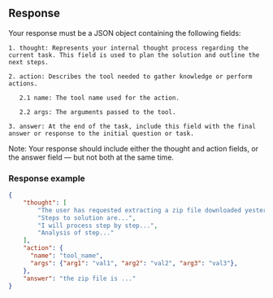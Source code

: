 
## Response

Your response must be a JSON object containing the following fields:

    1. thought: Represents your internal thought process regarding the current task. This field is used to plan the solution and outline the next steps.

    2. action: Describes the tool needed to gather knowledge or perform actions.

       2.1 name: The tool name used for the action.

       2.2 args: The arguments passed to the tool.
       
    3. answer: At the end of the task, include this field with the final answer or response to the initial question or task.

Note: Your response should include either the thought and action fields, or the answer field — but not both at the same time.

### Response example

~~~json
{
    "thought": [
        "The user has requested extracting a zip file downloaded yesterday.",
        "Steps to solution are...",
        "I will process step by step...",
        "Analysis of step..."
    ],
    "action": {
      "name": "tool_name",
      "args": {"arg1": "val1", "arg2": "val2", "arg3": "val3"},
    },
    "answer": "the zip file is ..."
}
~~~
